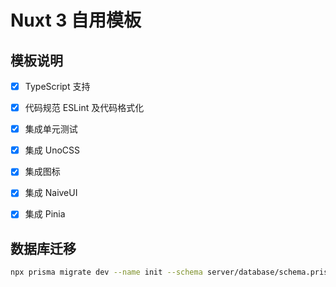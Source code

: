 # Nuxt 3 自用模板

## 模板说明

- [x] TypeScript 支持

- [x] 代码规范 ESLint 及代码格式化

- [x] 集成单元测试

- [x] 集成 UnoCSS

- [x] 集成图标

- [x] 集成 NaiveUI

- [x] 集成 Pinia

## 数据库迁移

```bash
npx prisma migrate dev --name init --schema server/database/schema.prisma 
```